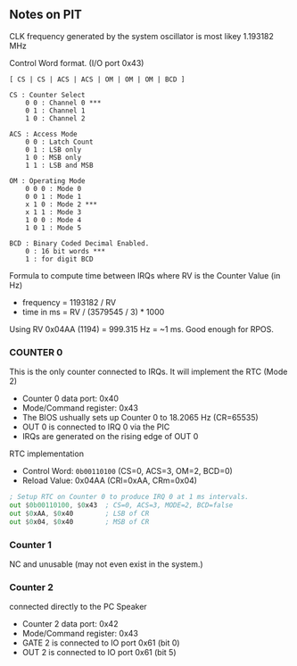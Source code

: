 ## Notes on PIT

CLK frequency generated by the system oscillator is most likey 1.193182 MHz

Control Word format. (I/O port 0x43)

```
[ CS | CS | ACS | ACS | OM | OM | OM | BCD ]

CS : Counter Select
    0 0 : Channel 0 ***
    0 1 : Channel 1
    1 0 : Channel 2

ACS : Access Mode
    0 0 : Latch Count
    0 1 : LSB only
    1 0 : MSB only
    1 1 : LSB and MSB
    
OM : Operating Mode
    0 0 0 : Mode 0
    0 0 1 : Mode 1
    x 1 0 : Mode 2 ***
    x 1 1 : Mode 3
    1 0 0 : Mode 4
    1 0 1 : Mode 5

BCD : Binary Coded Decimal Enabled.
    0 : 16 bit words ***
    1 : for digit BCD
```

Formula to compute time between IRQs where RV is the Counter Value (in Hz)

- frequency = 1193182 / RV
- time in ms = RV / (3579545 / 3) * 1000

Using RV 0x04AA (1194) = 999.315 Hz = ~1 ms. Good enough for RPOS.

### COUNTER 0

This is the only counter connected to IRQs. It will implement the RTC (Mode 2)

- Counter 0 data port: 0x40
- Mode/Command  register: 0x43
- The BIOS ushually sets up Counter 0 to 18.2065 Hz (CR=65535)
- OUT 0 is connected to IRQ 0 via the PIC
- IRQs are generated on the rising edge of OUT 0

RTC implementation 

- Control Word: `0b00110100` (CS=0, ACS=3, OM=2, BCD=0)
- Reload Value: 0x04AA (CRl=0xAA, CRm=0x04)

```asm
; Setup RTC on Counter 0 to produce IRQ 0 at 1 ms intervals.
out $0b00110100, $0x43  ; CS=0, ACS=3, MODE=2, BCD=false
out $0xAA, $0x40        ; LSB of CR
out $0x04, $0x40        ; MSB of CR
```

### Counter 1 

NC and unusable (may not even exist in the system.)

### Counter 2 

connected directly to the PC Speaker

- Counter 2 data port: 0x42
- Mode/Command  register: 0x43
- GATE 2 is connected to IO port 0x61 (bit 0)
- OUT 2 is connected to IO port 0x61 (bit 5)
